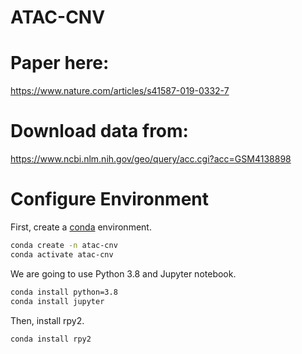 # ATAC-CNV

# Paper here:
https://www.nature.com/articles/s41587-019-0332-7

# Download data from:
https://www.ncbi.nlm.nih.gov/geo/query/acc.cgi?acc=GSM4138898


# Configure Environment
First, create a [conda](https://docs.conda.io/en/latest/miniconda.html) environment.
```bash
conda create -n atac-cnv
conda activate atac-cnv
```
We are going to use Python 3.8 and Jupyter notebook.
```bash
conda install python=3.8
conda install jupyter
```
Then, install rpy2.
```bash
conda install rpy2
```
